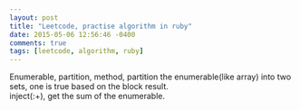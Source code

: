```yaml
---
layout: post
title: "Leetcode, practise algorithm in ruby"
date: 2015-05-06 12:56:46 -0400
comments: true
tags: [leetcode, algorithm, ruby]
---
```


Enumerable, partition, method, partition the enumerable(like array) into two sets, one is true based on the block result.  
inject(:+), get the sum of the enumerable.



